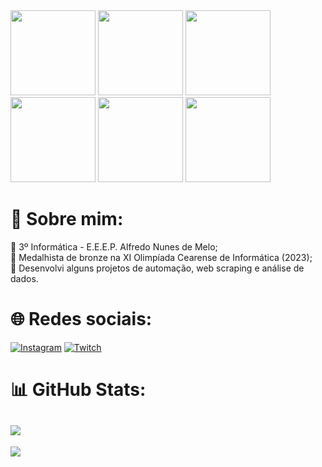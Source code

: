 <div display="flex">
<img src="https://media1.tenor.com/m/Z_Ah8rkdZ4YAAAAC/walking-code.gif" width="136"/>
<img src="https://media1.tenor.com/m/Z_Ah8rkdZ4YAAAAC/walking-code.gif" width="136"/>
<img src="https://media1.tenor.com/m/Z_Ah8rkdZ4YAAAAC/walking-code.gif" width="136"/>
<img src="https://media1.tenor.com/m/Z_Ah8rkdZ4YAAAAC/walking-code.gif" width="136"/>
<img src="https://media1.tenor.com/m/Z_Ah8rkdZ4YAAAAC/walking-code.gif" width="136"/>
<img src="https://media1.tenor.com/m/Z_Ah8rkdZ4YAAAAC/walking-code.gif" width="136"/>
</div>


# 💫 Sobre mim:
🌱 3º Informática - E.E.E.P. Alfredo Nunes de Melo;<br>
🥉 Medalhista de bronze na <a>XI Olimpíada Cearense de Informática (2023)</a>;<br>🔭 Desenvolvi alguns projetos de automação, web scraping e análise de dados.

# 🌐 Redes sociais:
[![Instagram](https://img.shields.io/badge/Instagram-%23E4405F.svg?logo=Instagram&logoColor=white)](https://instagram.com/jetrokepler) [![Twitch](https://img.shields.io/badge/Twitch-%239146FF.svg?logo=Twitch&logoColor=white)](https://twitch.tv/jetrokepler)

# 📊 GitHub Stats:
![](https://github-readme-streak-stats.herokuapp.com/?user=jetrokepler&theme=dark&hide_border=true)
---

[![](https://visitcount.itsvg.in/api?id=jetrokepler&icon=0&color=0)](https://visitcount.itsvg.in)